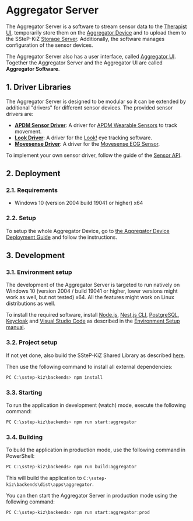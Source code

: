 # Aggregator Server

The Aggregator Server is a software to stream sensor data to the [Therapist UI](../../../frontends/projects/therapist-ui/README.md), temporarily store them on the [Aggregator Device](../../../deployment/aggregator-device/README.md) and to upload them to the SSteP-KiZ [Storage Server](../../../deployment/storage-server/README.md).
Additionally, the software manages configuration of the sensor devices.

The Aggregator Server also has a user interface, called [Aggregator UI](../../../frontends/projects/aggregator-ui/README.md).
Together the Aggregator Server and the Aggregator UI are called **Aggregator Software**.

## 1. Driver Libraries

The Aggregator Server is designed to be modular so it can be extended by additional "drivers" for different sensor devices.
The provided sensor drivers are:

- **[APDM Sensor Driver](../../libs/apdm/README.md)**: A driver for [APDM Wearable Sensors](https://www.apdm.com/wearable-sensors/) to track movement.
- **[Look Driver](../../libs/look/README.md)**: A driver for the [Look!](https://www.fahren-sie-sicher.de/) eye tracking software.
- **[Movesense Driver](../../libs/movesense/README.md)**: A driver for the [Movesense ECG Sensor](https://www.movesense.com/product/movesense-sensor/).

To implement your own sensor driver, follow the guide of the [Sensor API](../../libs/sensor-api/README.md).

## 2. Deployment

### 2.1. Requirements

- Windows 10 (version 2004 build 19041 or higher) x64

### 2.2. Setup

To setup the whole Aggregator Device, go to [the Aggregator Device Deployment Guide](../../../deployment/aggregator-device/README.md#2-deployment) and follow the instructions.

## 3. Development

### 3.1. Environment setup

The development of the Aggregator Server is targeted to run natively on Windows 10 (version 2004 / build 19041 or higher, lower versions might work as well, but not tested) x64.
All the features might work on Linux distributions as well.

To install the required software, install [Node.js](../../../docs/environment-setup.md#1-setup-javascript-runtime-environment), [Nest.js CLI](../../../docs/environment-setup.md#11-setup-nestjs-cli), [PostgreSQL](../../../docs/environment-setup.md#2-postgresql-database), [Keycloak](../../../docs/environment-setup.md#3-setup-keycloak-as-single-sign-on) and [Visual Studio Code](../../../docs/environment-setup.md#4-visual-studio-code) as described in the [Environment Setup manual](../../../docs/environment-setup.md).

### 3.2. Project setup

If not yet done, also build the SSteP-KiZ Shared Library as described [here](../../../shared/README.md#22-building).

Then use the following command to install all external dependencies:

```powershell
PC C:\sstep-kiz\backends> npm install
```

### 3.3. Starting

To run the application in development (watch) mode, execute the following command:

```powershell
PC C:\sstep-kiz\backends> npm run start:aggregator
```

### 3.4. Building

To build the application in production mode, use the following command in PowerShell:

```powershell
PC C:\sstep-kiz\backends> npm run build:aggregator
```

This will build the application to `C:\sstep-kiz\backends\dist\apps\aggregator`.

You can then start the Aggregator Server in production mode using the following command:

```powershell
PC C:\sstep-kiz\backends> npm run start:aggregator:prod
```
